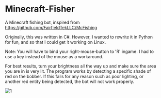 # Minecraft-Fisher
A Minecraft fishing bot, inspired from https://github.com/FairfieldTekLLC/McFishing

Originally, this was written in C#. However, I wanted to rewrite it in Python for fun, and so that I could get it working on Linux.

Note: You will have to bind your right-mouse-button to 'R' ingame. I had to use a key instead of the mouse as a workaround.

For best results, turn your brightness all the way up and make sure the area you are in is very lit. The program works by detecting a specific shade of red on the bobber. If this fails for any reason such as poor lighting, or another red entity being detected, the bot will not work properly.

![1](https://i.imgur.com/aNfmbWv.png)


